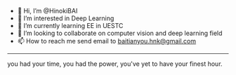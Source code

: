 - 👋 Hi, I’m @HinokiBAI
- 👀 I’m interested in Deep Learning
- 🌱 I’m currently learning EE in UESTC
- 💞️ I’m looking to collaborate on computer vision and deep learning field
- 📫 How to reach me send email to baitianyou.hnk@gmail.com
--------------------------------------------------------------------------------
you had your time, you had the power, you've yet to have your finest hour. 

<!---
HinokiBAI/HinokiBAI is a ✨ special ✨ repository because its `README.md` (this file) appears on your GitHub profile.
You can click the Preview link to take a look at your changes.
--->
